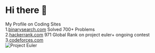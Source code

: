 # Hi there 👋
My Profile on Coding Sites
</br>
1.[binarysearch.com](https://binarysearch.com/@/Challenger_76) Solved 700+ Problems
</br>
2.[hackerrank.com](https://www.hackerrank.com/18ucc061) 971 Global Rank on project euler+ ongoing contest 
</br>
3.[codeforces.com](http://codeforces.com/profile/18ucc061)
</br>
![Project Euler](https://projecteuler.net/profile/challenger_76.png)


